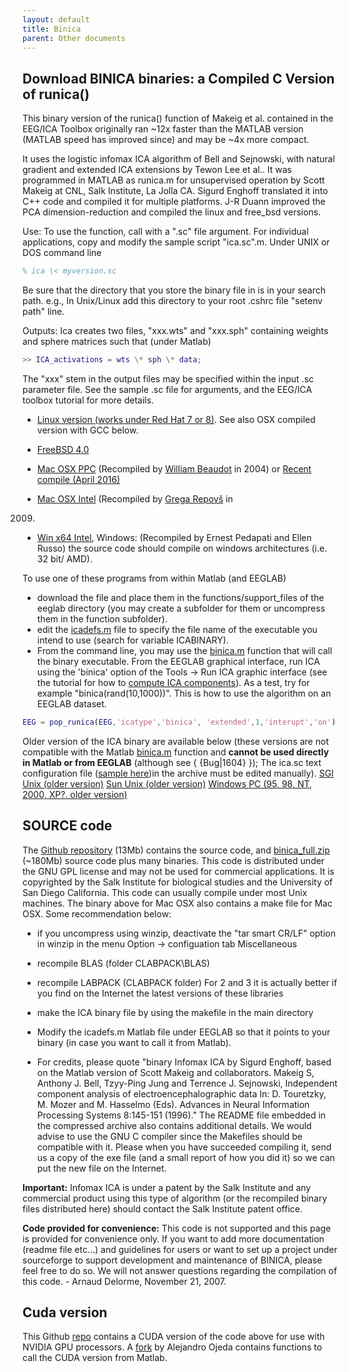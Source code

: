 ```yaml
---
layout: default
title: Binica
parent: Other documents
---
```



Download BINICA binaries: a Compiled C Version of runica()
----------------------------------------------------------

This binary version of the runica() function of Makeig et al. contained
in the EEG/ICA Toolbox originally ran \~12x faster than the MATLAB
version (MATLAB speed has improved since) and may be \~4x more compact.

It uses the logistic infomax ICA algorithm of Bell and Sejnowski, with
natural gradient and extended ICA extensions by Tewon Lee et al.. It was
programmed in MATLAB as runica.m for unsupervised operation by Scott
Makeig at CNL, Salk Institute, La Jolla CA. Sigurd Enghoff translated it
into C++ code and compiled it for multiple platforms. J-R Duann improved
the PCA dimension-reduction and compiled the linux and free_bsd
versions.

Use: To use the function, call with a ".sc" file argument. For
individual applications, copy and modify the sample script "ica.sc".m.
Under UNIX or DOS command line

``` matlab
% ica \< myversion.sc
```
Be sure that the directory that you store the binary file in is in your
search path. e.g., In Unix/Linux add this directory to your root .cshrc
file "setenv path" line.

Outputs: Ica creates two files, "xxx.wts" and "xxx.sph" containing
weights and sphere matrices such that (under Matlab)

``` matlab
>> ICA_activations = wts \* sph \* data;
```


The "xxx" stem in the output files may be specified within the input .sc
parameter file. See the sample .sc file for arguments, and the EEG/ICA
toolbox tutorial for more details.

- [Linux version (works under Red Hat 7 or
8)](ftp://sccn.ucsd.edu/pub/binica/ica_linux.tar.gz). See also OSX
compiled version with GCC below.

- [FreeBSD 4.0](ftp://sccn.ucsd.edu/pub/binica/ica_bsd.tar.gz)

- [Mac OSX PPC](ftp://sccn.ucsd.edu/pub/binica/binica_osx.tgz)
(Recompiled by [William
Beaudot](http://wbeaudot.kybervision.net/main.html) in 2004) or [Recent
compile (April 2016)](/media:linux.zip "wikilink")

- [Mac OSX Intel](/Media:Binica_mac_intel.zip "wikilink") (Recompiled
by [Grega
Repovš](http://psy.ff.uni-lj.si/Osnova/faculty.php?tname=grepovs) in
2009)

- [Win x64 Intel](/media:binica.zip "wikilink"), Windows: (Recompiled
by Ernest Pedapati and Ellen Russo) the source code should compile on
windows architectures (i.e. 32 bit/ AMD).

To use one of these programs from within Matlab (and EEGLAB)

- download the file and place them in the functions/support_files of
the eeglab directory (you may create a subfolder for them or uncompress
them in the function subfolder).
- edit the
[icadefs.m](http://sccn.ucsd.edu/eeglab/locatefile.php?file=icadefs.m)
file to specify the file name of the executable you intend to use
(search for variable ICABINARY).
- From the command line, you may use the
[binica.m](http://sccn.ucsd.edu/eeglab/locatefile.php?file=binica.m)
function that will call the binary executable. From the EEGLAB graphical
interface, run ICA using the 'binica' option of the Tools → Run ICA
graphic interface (see the tutorial for how to [compute ICA
components](/Chapter_09:_Decomposing_Data_Using_ICA "wikilink")). As a
test, try for example "binica(rand(10,1000))". This is how to use the
algorithm on an EEGLAB dataset.

``` matlab
EEG = pop_runica(EEG,'icatype','binica', 'extended',1,'interupt','on');
```

Older version of the ICA binary are available below (these versions are
not compatible with the Matlab
[binica.m](http://sccn.ucsd.edu/eeglab/locatefile.php?file=binica.m)
function and <b>cannot be used directly in Matlab or from EEGLAB</b>
(although see { {Bug\|1604} }); The ica.sc text configuration file
([sample here](ftp://sccn.ucsd.edu/pub/binica/ica_bsd/ica.sc))in the
archive must be edited manually). [SGI Unix (older
version)](ftp://sccn.ucsd.edu/pub/binica/ica_sgi.tar.gz) [Sun Unix
(older version)](ftp://sccn.ucsd.edu/pub/binica/ica_sun.tar.gz) [Windows
PC (95, 98, NT, 2000, XP?. older
version)](ftp://sccn.ucsd.edu/pub/binica/ica_pc.tar.gz)

SOURCE code
-----------

The [Github repository](https://github.com/sccn/binica) (13Mb) contains
the source code, and
[binica_full.zip](ftp://sccn.ucsd.edu/pub/binica/binica_full.zip)
(\~180Mb) source code plus many binaries. This code is distributed under
the GNU GPL license and may not be used for commercial applications. It
is copyrighted by the Salk Institute for biological studies and the
University of San Diego California. This code can usually compile under
most Unix machines. The binary above for Mac OSX also contains a make
file for Mac OSX. Some recommendation below:

- if you uncompress using winzip, deactivate the "tar smart CR/LF"
option in winzip in the menu Option → configuation tab Miscellaneous
- recompile BLAS (folder CLABPACK\\BLAS)
- recompile LABPACK (CLABPACK folder)
For 2 and 3 it is actually better if you find on the Internet the latest
versions of these libraries

- make the ICA binary file by using the makefile in the main
directory
- Modify the icadefs.m Matlab file under EEGLAB so that it points to
your binary (in case you want to call it from Matlab).

- For credits, please quote "binary Infomax ICA by Sigurd Enghoff,
based on the Matlab version of Scott Makeig and collaborators. Makeig S,
Anthony J. Bell, Tzyy-Ping Jung and Terrence J. Sejnowski, Independent
component analysis of electroencephalographic data In: D. Touretzky, M.
Mozer and M. Hasselmo (Eds). Advances in Neural Information Processing
Systems 8:145-151 (1996)."
The README file embedded in the compressed archive also contains
additional details. We would advise to use the GNU C compiler since the
Makefiles should be compatible with it. Please when you have succeeded
compiling it, send us a copy of the exe file (and a small report of how
you did it) so we can put the new file on the Internet.

**Important:** Infomax ICA is under a patent by the Salk Institute and
any commercial product using this type of algorithm (or the recompiled
binary files distributed here) should contact the Salk Institute patent
office.

**Code provided for convenience:** This code is not supported and this
page is provided for convenience only. If you want to add more
documentation (readme file etc...) and guidelines for users or want to
set up a project under sourceforge to support development and
maintenance of BINICA, please feel free to do so. We will not answer
questions regarding the compilation of this code. - Arnaud Delorme,
November 21, 2007.

Cuda version
------------

This Github [repo](https://github.com/fraimondo/cudaica) contains a CUDA
version of the code above for use with NVIDIA GPU processors. A
[fork](https://github.com/sccn/mobilab/tree/master/dependency/cudaica)
by Alejandro Ojeda contains functions to call the CUDA version from
Matlab.